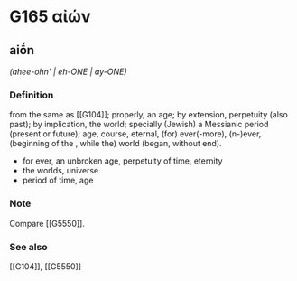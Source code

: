 # G165 αἰών

## aiṓn

_(ahee-ohn' | eh-ONE | ay-ONE)_

### Definition

from the same as [[G104]]; properly, an age; by extension, perpetuity (also past); by implication, the world; specially (Jewish) a Messianic period (present or future); age, course, eternal, (for) ever(-more), (n-)ever, (beginning of the , while the) world (began, without end).

- for ever, an unbroken age, perpetuity of time, eternity
- the worlds, universe
- period of time, age

### Note

Compare [[G5550]].

### See also

[[G104]], [[G5550]]

